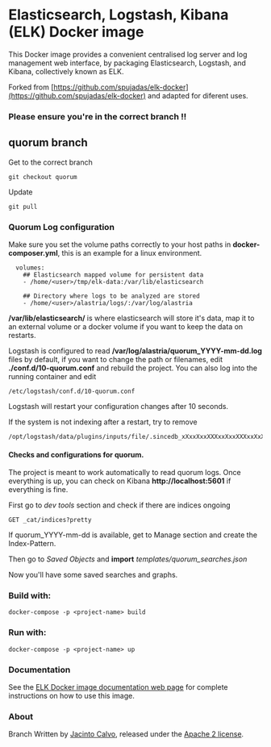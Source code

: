 # Elasticsearch, Logstash, Kibana (ELK) Docker image


This Docker image provides a convenient centralised log server and log management web interface, by packaging Elasticsearch, Logstash, and Kibana, collectively known as ELK.

Forked from [https://github.com/spujadas/elk-docker](https://github.com/spujadas/elk-docker) and adapted for diferent uses.

### Please ensure you're in the correct branch !!

## quorum branch 

Get to the correct branch
```
git checkout quorum
```

Update
```
git pull
```

### Quorum Log configuration

Make sure you set the volume paths correctly to your host paths in **docker-composer.yml**, this is an example for a linux environment.

```
  volumes:
    ## Elasticsearch mapped volume for persistent data
    - /home/<user>/tmp/elk-data:/var/lib/elasticsearch
    
    ## Directory where logs to be analyzed are stored
    - /home/<user>/alastria/logs/:/var/log/alastria
```

**/var/lib/elasticsearch/** is where elasticsearch will store it's data, map it to an external volume or a docker volume if you want to keep the data on restarts.

Logstash is configured to read **/var/log/alastria/quorum_YYYY-mm-dd.log** files by default, if you want to change the path or filenames, edit **./conf.d/10-quorum.conf** and rebuild the project.
You can also log into the running container and edit 

```/etc/logstash/conf.d/10-quorum.conf``` 

Logstash will restart your configuration changes after 10 seconds.

If the system is not indexing after a restart, try to remove 

```
/opt/logstash/data/plugins/inputs/file/.sincedb_xXxxXxxXXXxxXxxXXXxxXxXxxXX
```

#### Checks and configurations for quorum.

The project is meant to work automatically to read quorum logs.
Once everything is up, you can check on Kibana **http://localhost:5601** if everything is fine.

First go to *dev tools* section and check if there are indices ongoing

	GET _cat/indices?pretty

If quorum_YYYY-mm-dd is available, get to Manage section and create the Index-Pattern.

Then go to *Saved Objects* and **import** *templates/quorum_searches.json*

Now you'll have some saved searches and graphs.

###  Build with:

```
docker-compose -p <project-name> build 
```

### Run with:

```
docker-compose -p <project-name> up 
```


### Documentation

See the [ELK Docker image documentation web page](http://elk-docker.readthedocs.io/) for complete instructions on how to use this image.


### About

Branch Written by [Jacinto Calvo](https://seriousman.org), released under the [Apache 2 license](https://www.apache.org/licenses/LICENSE-2.0).

